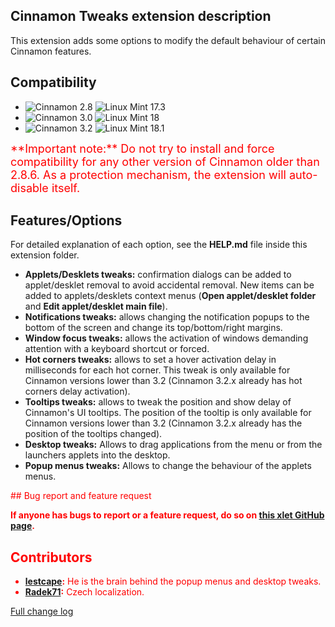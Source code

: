 ## Cinnamon Tweaks extension description

This extension adds some options to modify the default behaviour of certain Cinnamon features.

## Compatibility

- ![Cinnamon 2.8](https://odyseus.github.io/CinnamonTools/lib/badges/cinn-2.8.svg) ![Linux Mint 17.3](https://odyseus.github.io/CinnamonTools/lib/badges/lm-17.3.svg)
- ![Cinnamon 3.0](https://odyseus.github.io/CinnamonTools/lib/badges/cinn-3.0.svg) ![Linux Mint 18](https://odyseus.github.io/CinnamonTools/lib/badges/lm-18.svg)
- ![Cinnamon 3.2](https://odyseus.github.io/CinnamonTools/lib/badges/cinn-3.2.svg) ![Linux Mint 18.1](https://odyseus.github.io/CinnamonTools/lib/badges/lm-18.1.svg)

<span style="color:red;font-size:large;">
**Important note:** Do not try to install and force compatibility for any other version of Cinnamon older than 2.8.6. As a protection mechanism, the extension will auto-disable itself.
</span>

## Features/Options
For detailed explanation of each option, see the **HELP.md** file inside this extension folder.

- **Applets/Desklets tweaks:** confirmation dialogs can be added to applet/desklet removal to avoid accidental removal. New items can be added to applets/desklets context menus (**Open applet/desklet folder** and **Edit applet/desklet main file**).
- **Notifications tweaks:** allows changing the notification popups to the bottom of the screen and change its top/bottom/right margins.
- **Window focus tweaks:** allows the activation of windows demanding attention with a keyboard shortcut or forced.
- **Hot corners tweaks:** allows to set a hover activation delay in milliseconds for each hot corner. This tweak is only available for Cinnamon versions lower than 3.2 (Cinnamon 3.2.x already has hot corners delay activation).
- **Tooltips tweaks:** allows to tweak the position and show delay of Cinnamon's UI tooltips. The position of the tooltip is only available for Cinnamon versions lower than 3.2 (Cinnamon 3.2.x already has the position of the tooltips changed).
- **Desktop tweaks:** Allows to drag applications from the menu or from the launchers applets into the desktop.
- **Popup menus tweaks:** Allows to change the behaviour of the applets menus.

<span style="color:red;">
## Bug report and feature request

**If anyone has bugs to report or a feature request, do so on [this xlet GitHub page](https://github.com/Odyseus/CinnamonTools).**
</span>

## Contributors
- **[lestcape](https://github.com/lestcape):** He is the brain behind the popup menus and desktop tweaks.
- **[Radek71](https://github.com/Radek71):** Czech localization.

[Full change log](https://github.com/Odyseus/CinnamonTools/blob/master/extensions/0dyseus%40CinnamonTweaks/CHANGELOG.md)
